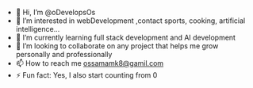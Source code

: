 - 👋 Hi, I’m @oDevelopsOs
 - 👀 I’m interested in webDevelopment ,contact sports, cooking, artificial intelligence...
 - 🌱 I’m currently learning full stack development and AI development 
 - 💞️ I’m looking to collaborate on any project that helps me grow personally and professionally
 - 📫 How to reach me ossamamk8@gamil.com                                                      
 - ⚡ Fun fact: Yes, I also start counting from 0

